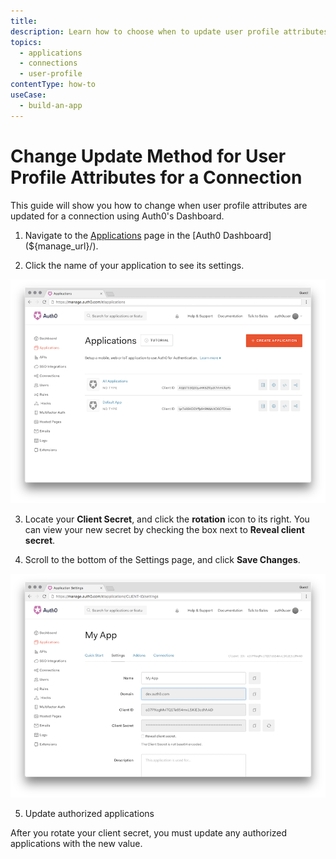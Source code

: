 ```yaml
---
title: 
description: Learn how to choose when to update user profile attributes for your connection using the Auth0 Dashboard.
topics:
  - applications
  - connections
  - user-profile
contentType: how-to
useCase:
  - build-an-app
---
```


# Change Update Method for User Profile Attributes for a Connection

This guide will show you how to change when user profile attributes are updated for a connection using Auth0's Dashboard.

1. Navigate to the [Applications](${manage_url}/#/connections) page in the [Auth0 Dashboard](${manage_url}/). 

2. Click the name of your application to see its settings.

![](/media/articles/clients/change-client-secret/clients.png)

3. Locate your **Client Secret**, and click the **rotation** icon to its right. You can view your new secret by checking the box next to **Reveal client secret**.

4. Scroll to the bottom of the Settings page, and click **Save Changes**.

![](/media/articles/clients/change-client-secret/client-settings.png)

5. Update authorized applications

After you rotate your client secret, you must update any authorized applications with the new value.
